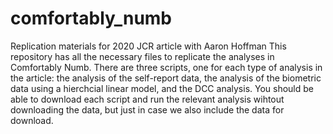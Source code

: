 # comfortably_numb
Replication materials for 2020 JCR article with Aaron Hoffman
This repository has all the necessary files to replicate the analyses in Comfortably Numb. 
There are three scripts, one for each type of analysis in the article: the analysis of the self-report data, the analysis of the biometric data using a hierchcial linear model, and the DCC analysis. 
You should be able to download each script and run the relevant analysis wihtout downloading the data, but just in case we also include the data for download. 
